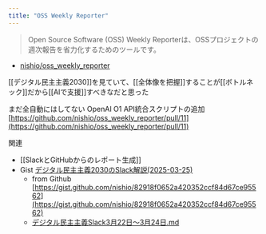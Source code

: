 ```yaml
---
title: "OSS Weekly Reporter"
---
```


> Open Source Software (OSS) Weekly Reporterは、OSSプロジェクトの週次報告を省力化するためのツールです。
- [nishio/oss_weekly_reporter](https://github.com/nishio/oss_weekly_reporter?tab=readme-ov-file#oss-weekly-reporter)

[[デジタル民主主義2030]]を見ていて、[[全体像を把握]]することが[[ボトルネック]]だから[[AIで支援]]すべきなだと思った

まだ全自動にはしてない
OpenAI O1 API統合スクリプトの追加
[https://github.com/nishio/oss_weekly_reporter/pull/11](https://github.com/nishio/oss_weekly_reporter/pull/11)

関連
- [[SlackとGitHubからのレポート生成]]
- Gist [デジタル民主主義2030のSlack解説(2025-03-25)](https://gist.github.com/nishio/bc495e58a0d82ae2df7d4247eca88ee6)
    - from Github [https://gist.github.com/nishio/82918f0652a420352ccf84d67ce95562](https://gist.github.com/nishio/82918f0652a420352ccf84d67ce95562)
    - [デジタル民主主義Slack3月22日〜3月24日.md](https://gist.github.com/nishio/0a8ba0c3a1d7f7b6742966cafc0cf547)
